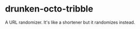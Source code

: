 drunken-octo-tribble
====================

A URL randomizer. It's like a shortener but it randomizes instead.
